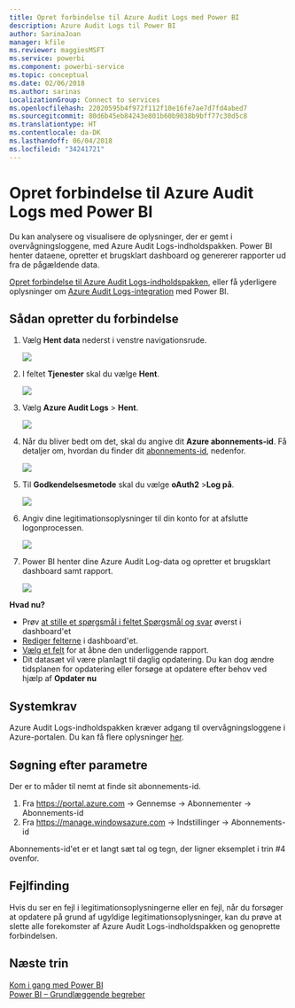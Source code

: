 ```yaml
---
title: Opret forbindelse til Azure Audit Logs med Power BI
description: Azure Audit Logs til Power BI
author: SarinaJoan
manager: kfile
ms.reviewer: maggiesMSFT
ms.service: powerbi
ms.component: powerbi-service
ms.topic: conceptual
ms.date: 02/06/2018
ms.author: sarinas
LocalizationGroup: Connect to services
ms.openlocfilehash: 22020595b4f972f112f10e16fe7ae7d7fd4abed7
ms.sourcegitcommit: 80d6b45eb84243e801b60b9038b9bff77c30d5c8
ms.translationtype: HT
ms.contentlocale: da-DK
ms.lasthandoff: 06/04/2018
ms.locfileid: "34241721"
---
```

# <a name="connect-to-azure-audit-logs-with-power-bi"></a>Opret forbindelse til Azure Audit Logs med Power BI
Du kan analysere og visualisere de oplysninger, der er gemt i overvågningsloggene, med Azure Audit Logs-indholdspakken. Power BI henter dataene, opretter et brugsklart dashboard og genererer rapporter ud fra de pågældende data.

[Opret forbindelse til Azure Audit Logs-indholdspakken](https://app.powerbi.com/getdata/services/azure-audit-logs), eller få yderligere oplysninger om [Azure Audit Logs-integration](https://powerbi.microsoft.com/integrations/azure-audit-logs) med Power BI.

## <a name="how-to-connect"></a>Sådan opretter du forbindelse
1. Vælg **Hent data** nederst i venstre navigationsrude.  
   
    ![](media/service-connect-to-azure-audit-logs/getdata.png)
2. I feltet **Tjenester** skal du vælge **Hent**.  
   
    ![](media/service-connect-to-azure-audit-logs/services.png) 
3. Vælg **Azure Audit Logs** > **Hent**.  
   
   ![](media/service-connect-to-azure-audit-logs/azureauditlogs.png)
4. Når du bliver bedt om det, skal du angive dit **Azure abonnements-id**. Få detaljer om, hvordan du finder dit [abonnements-id](#FindingParams), nedenfor.   
   
    ![](media/service-connect-to-azure-audit-logs/parameters.png)
5. Til **Godkendelsesmetode** skal du vælge **oAuth2** \>**Log på**.
   
    ![](media/service-connect-to-azure-audit-logs/creds.png)
6. Angiv dine legitimationsoplysninger til din konto for at afslutte logonprocessen.
   
    ![](media/service-connect-to-azure-audit-logs/login.png)
7. Power BI henter dine Azure Audit Log-data og opretter et brugsklart dashboard samt rapport. 
   
    ![](media/service-connect-to-azure-audit-logs/dashboard.png)

**Hvad nu?**

* Prøv [at stille et spørgsmål i feltet Spørgsmål og svar](power-bi-q-and-a.md) øverst i dashboard'et
* [Rediger felterne](service-dashboard-edit-tile.md) i dashboard'et.
* [Vælg et felt](service-dashboard-tiles.md) for at åbne den underliggende rapport.
* Dit datasæt vil være planlagt til daglig opdatering. Du kan dog ændre tidsplanen for opdatering eller forsøge at opdatere efter behov ved hjælp af **Opdater nu**

## <a name="system-requirements"></a>Systemkrav
Azure Audit Logs-indholdspakken kræver adgang til overvågningsloggene i Azure-portalen. Du kan få flere oplysninger [her](https://azure.microsoft.com/documentation/articles/insights-debugging-with-events/).

<a name="FindingParams"></a>

## <a name="finding-parameters"></a>Søgning efter parametre
Der er to måder til nemt at finde sit abonnements-id.

1. Fra https://portal.azure.com -&gt; Gennemse -&gt; Abonnementer -&gt; Abonnements-id
2. Fra https://manage.windowsazure.com -&gt; Indstillinger -&gt; Abonnements-id

Abonnements-id'et er et langt sæt tal og tegn, der ligner eksemplet i trin \#4 ovenfor. 

## <a name="troubleshooting"></a>Fejlfinding
Hvis du ser en fejl i legitimationsoplysningerne eller en fejl, når du forsøger at opdatere på grund af ugyldige legitimationsoplysninger, kan du prøve at slette alle forekomster af Azure Audit Logs-indholdspakken og genoprette forbindelsen.

## <a name="next-steps"></a>Næste trin
[Kom i gang med Power BI](service-get-started.md)  
[Power BI – Grundlæggende begreber](service-basic-concepts.md)  

